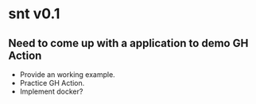 # snt v0.1  

## Need to come up with a application to demo GH Action
- Provide an working example.
- Practice GH Action.
- Implement docker?

